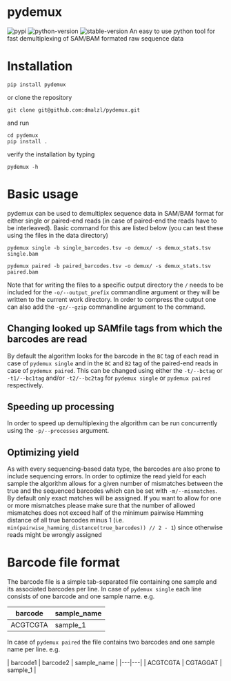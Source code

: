 # pydemux
![pypi](https://img.shields.io/badge/pypi-v1.0.0-blue)
![python-version](https://img.shields.io/badge/Python->=3.9-blue)
![stable-version](https://img.shields.io/badge/version-1.0.0-blue)
An easy to use python tool for fast demultiplexing of SAM/BAM formated raw sequence data

# Installation
```
pip install pydemux
```
or clone the repository
```
git clone git@github.com:dmalzl/pydemux.git
```
and run
```
cd pydemux
pip install .
```
verify the installation by typing
```
pydemux -h
```

# Basic usage
pydemux can be used to demultiplex sequence data in SAM/BAM format for either single or paired-end reads (in case of paired-end the reads have to be interleaved). Basic command for this are listed below (you can test these using the files in the data directory)
```
pydemux single -b single_barcodes.tsv -o demux/ -s demux_stats.tsv single.bam
```
```
pydemux paired -b paired_barcodes.tsv -o demux/ -s demux_stats.tsv paired.bam
```
Note that for writing the files to a specific output directory the `/` needs to be included for the `-o/--output_prefix` commandline argument or they will be written to the current work directory. In order to compress the output one can also add the `-gz/--gzip` commandline argument to the command.

## Changing looked up SAMfile tags from which the barcodes are read
By default the algorithm looks for the barcode in the `BC` tag of each read in case of `pydemux single` and in the `BC` and `B2` tag of the paired-end reads in case of `pydemux paired`. This can be changed using either the `-t/--bctag` or `-t1/--bc1tag` and/or `-t2/--bc2tag` for `pydemux single` or `pydemux paired` respectively.

## Speeding up processing
In order to speed up demultiplexing the algorithm can be run concurrently using the `-p/--processes` argument.

## Optimizing yield
As with every sequencing-based data type, the barcodes are also prone to include sequencing errors. In order to optimize the read yield for each sample the algorithm allows for a given number of mismatches between the true and the sequenced barcodes which can be set with `-m/--mismatches`. By default only exact matches will be assigned. If you want to allow for one or more mismatches please make sure that the number of allowed mismatches does not exceed half of the minimum pairwise Hamming distance of all true barcodes minus 1 (i.e. `min(pairwise_hamming_distance(true_barcodes)) // 2 - 1`) since otherwise reads might be wrongly assigned

# Barcode file format
The barcode file is a simple tab-separated file containing one sample and its associated barcodes per line. In case of `pydemux single` each line consists of one barcode and one sample name. e.g.

| barcode | sample_name |
|---|---|
| ACGTCGTA | sample_1 |

In case of `pydemux paired` the file contains two barcodes and one sample name per line. e.g.

| barcode1 | barcode2 | sample_name |
|---|---|
| ACGTCGTA | CGTAGGAT | sample_1 |
